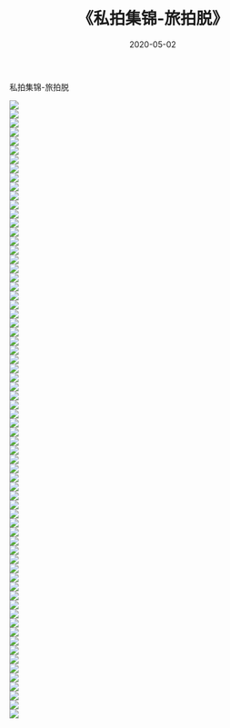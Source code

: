 ﻿---
layout: post
title:  《私拍集锦-旅拍脱》
date:   2020-05-02
img: http://imgx.orgx.ga/漏D/网络美图/2020/私拍集锦-旅拍脱/000.jpg
categories: [美女, 清纯, 唯美]
---

私拍集锦-旅拍脱

  ![](http://imgx.orgx.ga/漏D/网络美图/2020/私拍集锦-旅拍脱/001.jpg) <br> ![](http://imgx.orgx.ga/漏D/网络美图/2020/私拍集锦-旅拍脱/002.jpg) <br> ![](http://imgx.orgx.ga/漏D/网络美图/2020/私拍集锦-旅拍脱/003.jpg) <br> ![](http://imgx.orgx.ga/漏D/网络美图/2020/私拍集锦-旅拍脱/004.jpg) <br> ![](http://imgx.orgx.ga/漏D/网络美图/2020/私拍集锦-旅拍脱/005.jpg) <br> ![](http://imgx.orgx.ga/漏D/网络美图/2020/私拍集锦-旅拍脱/006.jpg) <br> ![](http://imgx.orgx.ga/漏D/网络美图/2020/私拍集锦-旅拍脱/007.jpg) <br> ![](http://imgx.orgx.ga/漏D/网络美图/2020/私拍集锦-旅拍脱/008.jpg) <br> ![](http://imgx.orgx.ga/漏D/网络美图/2020/私拍集锦-旅拍脱/009.jpg) <br> ![](http://imgx.orgx.ga/漏D/网络美图/2020/私拍集锦-旅拍脱/010.jpg) <br> ![](http://imgx.orgx.ga/漏D/网络美图/2020/私拍集锦-旅拍脱/011.jpg) <br> ![](http://imgx.orgx.ga/漏D/网络美图/2020/私拍集锦-旅拍脱/012.jpg) <br> ![](http://imgx.orgx.ga/漏D/网络美图/2020/私拍集锦-旅拍脱/013.jpg) <br> ![](http://imgx.orgx.ga/漏D/网络美图/2020/私拍集锦-旅拍脱/014.jpg) <br> ![](http://imgx.orgx.ga/漏D/网络美图/2020/私拍集锦-旅拍脱/015.jpg) <br> ![](http://imgx.orgx.ga/漏D/网络美图/2020/私拍集锦-旅拍脱/016.jpg) <br> ![](http://imgx.orgx.ga/漏D/网络美图/2020/私拍集锦-旅拍脱/017.jpg) <br> ![](http://imgx.orgx.ga/漏D/网络美图/2020/私拍集锦-旅拍脱/018.jpg) <br> ![](http://imgx.orgx.ga/漏D/网络美图/2020/私拍集锦-旅拍脱/019.jpg) <br> ![](http://imgx.orgx.ga/漏D/网络美图/2020/私拍集锦-旅拍脱/020.jpg) <br> ![](http://imgx.orgx.ga/漏D/网络美图/2020/私拍集锦-旅拍脱/021.jpg) <br> ![](http://imgx.orgx.ga/漏D/网络美图/2020/私拍集锦-旅拍脱/022.jpg) <br> ![](http://imgx.orgx.ga/漏D/网络美图/2020/私拍集锦-旅拍脱/023.jpg) <br> ![](http://imgx.orgx.ga/漏D/网络美图/2020/私拍集锦-旅拍脱/024.jpg) <br> ![](http://imgx.orgx.ga/漏D/网络美图/2020/私拍集锦-旅拍脱/025.jpg) <br> ![](http://imgx.orgx.ga/漏D/网络美图/2020/私拍集锦-旅拍脱/026.jpg) <br> ![](http://imgx.orgx.ga/漏D/网络美图/2020/私拍集锦-旅拍脱/027.jpg) <br> ![](http://imgx.orgx.ga/漏D/网络美图/2020/私拍集锦-旅拍脱/028.jpg) <br> ![](http://imgx.orgx.ga/漏D/网络美图/2020/私拍集锦-旅拍脱/029.jpg) <br> ![](http://imgx.orgx.ga/漏D/网络美图/2020/私拍集锦-旅拍脱/030.jpg) <br> ![](http://imgx.orgx.ga/漏D/网络美图/2020/私拍集锦-旅拍脱/031.jpg) <br> ![](http://imgx.orgx.ga/漏D/网络美图/2020/私拍集锦-旅拍脱/032.jpg) <br> ![](http://imgx.orgx.ga/漏D/网络美图/2020/私拍集锦-旅拍脱/033.jpg) <br> ![](http://imgx.orgx.ga/漏D/网络美图/2020/私拍集锦-旅拍脱/034.jpg) <br> ![](http://imgx.orgx.ga/漏D/网络美图/2020/私拍集锦-旅拍脱/035.jpg) <br> ![](http://imgx.orgx.ga/漏D/网络美图/2020/私拍集锦-旅拍脱/036.jpg) <br> ![](http://imgx.orgx.ga/漏D/网络美图/2020/私拍集锦-旅拍脱/037.jpg) <br> ![](http://imgx.orgx.ga/漏D/网络美图/2020/私拍集锦-旅拍脱/038.jpg) <br> ![](http://imgx.orgx.ga/漏D/网络美图/2020/私拍集锦-旅拍脱/039.jpg) <br> ![](http://imgx.orgx.ga/漏D/网络美图/2020/私拍集锦-旅拍脱/040.jpg) <br> ![](http://imgx.orgx.ga/漏D/网络美图/2020/私拍集锦-旅拍脱/041.jpg) <br> ![](http://imgx.orgx.ga/漏D/网络美图/2020/私拍集锦-旅拍脱/042.jpg) <br> ![](http://imgx.orgx.ga/漏D/网络美图/2020/私拍集锦-旅拍脱/043.jpg) <br> ![](http://imgx.orgx.ga/漏D/网络美图/2020/私拍集锦-旅拍脱/044.jpg) <br> ![](http://imgx.orgx.ga/漏D/网络美图/2020/私拍集锦-旅拍脱/045.jpg) <br> ![](http://imgx.orgx.ga/漏D/网络美图/2020/私拍集锦-旅拍脱/046.jpg) <br> ![](http://imgx.orgx.ga/漏D/网络美图/2020/私拍集锦-旅拍脱/047.jpg) <br> ![](http://imgx.orgx.ga/漏D/网络美图/2020/私拍集锦-旅拍脱/048.jpg) <br> ![](http://imgx.orgx.ga/漏D/网络美图/2020/私拍集锦-旅拍脱/049.jpg) <br> ![](http://imgx.orgx.ga/漏D/网络美图/2020/私拍集锦-旅拍脱/050.jpg) <br> ![](http://imgx.orgx.ga/漏D/网络美图/2020/私拍集锦-旅拍脱/051.jpg) <br> ![](http://imgx.orgx.ga/漏D/网络美图/2020/私拍集锦-旅拍脱/052.jpg) <br> ![](http://imgx.orgx.ga/漏D/网络美图/2020/私拍集锦-旅拍脱/053.jpg) <br> ![](http://imgx.orgx.ga/漏D/网络美图/2020/私拍集锦-旅拍脱/054.jpg) <br> ![](http://imgx.orgx.ga/漏D/网络美图/2020/私拍集锦-旅拍脱/055.jpg) <br> ![](http://imgx.orgx.ga/漏D/网络美图/2020/私拍集锦-旅拍脱/056.jpg) <br> ![](http://imgx.orgx.ga/漏D/网络美图/2020/私拍集锦-旅拍脱/057.jpg) <br> ![](http://imgx.orgx.ga/漏D/网络美图/2020/私拍集锦-旅拍脱/058.jpg) <br> ![](http://imgx.orgx.ga/漏D/网络美图/2020/私拍集锦-旅拍脱/059.jpg) <br> ![](http://imgx.orgx.ga/漏D/网络美图/2020/私拍集锦-旅拍脱/060.jpg) <br> ![](http://imgx.orgx.ga/漏D/网络美图/2020/私拍集锦-旅拍脱/061.jpg) <br> ![](http://imgx.orgx.ga/漏D/网络美图/2020/私拍集锦-旅拍脱/062.jpg) <br> ![](http://imgx.orgx.ga/漏D/网络美图/2020/私拍集锦-旅拍脱/063.jpg) <br> ![](http://imgx.orgx.ga/漏D/网络美图/2020/私拍集锦-旅拍脱/064.jpg) <br> ![](http://imgx.orgx.ga/漏D/网络美图/2020/私拍集锦-旅拍脱/065.jpg) <br> ![](http://imgx.orgx.ga/漏D/网络美图/2020/私拍集锦-旅拍脱/066.jpg) <br> ![](http://imgx.orgx.ga/漏D/网络美图/2020/私拍集锦-旅拍脱/067.jpg) <br> ![](http://imgx.orgx.ga/漏D/网络美图/2020/私拍集锦-旅拍脱/068.jpg) <br>